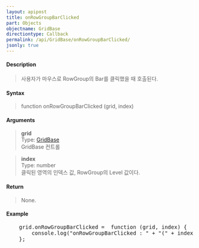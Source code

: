 ```yaml
---
layout: apipost
title: onRowGroupBarClicked
part: Objects
objectname: GridBase
directiontype: Callback
permalink: /api/GridBase/onRowGroupBarClicked/
jsonly: true
---
```



#### Description

> 사용자가 마우스로 RowGroup의 Bar를 클릭했을 때 호출된다.  

#### Syntax

> function onRowGroupBarClicked (grid, index)  

#### Arguments

> **grid**  
> Type: [GridBase](/api/GridBase/)  
> GridBase 컨트롤  

> **index**  
> Type: number  
> 클릭된 영역의 인덱스 값, RowGroup의 Level 값이다.

#### Return

> None.  

#### Example

<pre class="prettyprint">
    grid.onRowGroupBarClicked =  function (grid, index) {
        console.log("onRowGroupBarClicked : " + "(" + index + ")")
    };
</pre>

